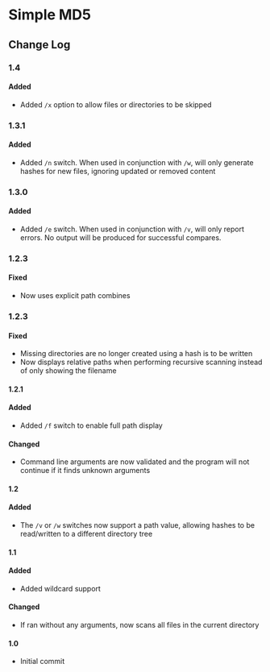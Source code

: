 # Simple MD5

## Change Log

### 1.4

#### Added

* Added `/x` option to allow files or directories to be skipped

### 1.3.1

#### Added

* Added `/n` switch. When used in conjunction with `/w`, will
  only generate hashes for new files, ignoring updated or
  removed content

### 1.3.0

#### Added

* Added `/e` switch. When used in conjunction with `/v`, will
  only report errors. No output will be produced for successful
  compares.

### 1.2.3

#### Fixed

* Now uses explicit path combines

### 1.2.3

#### Fixed

* Missing directories are no longer created using a hash is to
  be written
* Now displays relative paths when performing recursive scanning
  instead of only showing the filename

#### 1.2.1

#### Added

* Added `/f` switch to enable full path display

#### Changed

* Command line arguments are now validated and the program will
  not continue if it finds unknown arguments

#### 1.2

#### Added

* The `/v` or `/w` switches now support a path value, allowing
  hashes to be read/written to a different directory tree

#### 1.1

#### Added

* Added wildcard support

#### Changed

* If ran without any arguments, now scans all files in the
  current directory

#### 1.0

* Initial commit

